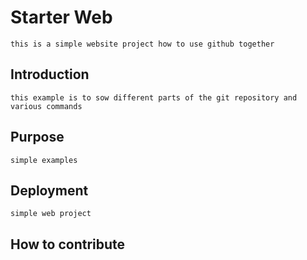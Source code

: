 # Starter Web 
    this is a simple website project how to use github together
## Introduction
    this example is to sow different parts of the git repository and various commands 
## Purpose
    simple examples
## Deployment
    simple web project
## How to contribute


